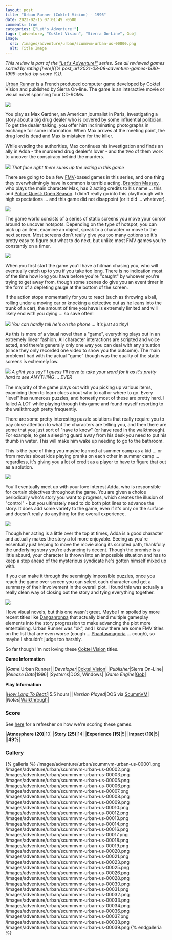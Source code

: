 ```yaml
---
layout: post
title: "Urban Runner (Coktel Vision) - 1996"
date: 2023-02-15 07:01:49 -0500
comments: true
categories: ["Let's Adventure!"]
tags: [adventure, "Coktel Vision", "Sierra On-Line", Gob]
image:
  src: /images/adventure/urban/scummvm-urban-us-00000.png
  alt: Title Image
---
```

_This review is part of the ["Let's Adventure!"](https://www.alexbevi.com/categories/let-s-adventure/) series. See all reviewed games sorted by rating [here]({% post_url 2021-08-08-adventure-games-1980-1999-sorted-by-score %})._

[Urban Runner](https://en.wikipedia.org/wiki/Urban_Runner) is a French produced computer game developed by Coktel Vision and published by Sierra On-line. The game is an interactive movie or visual novel spanning four CD-ROMs.

![](/images/adventure/urban/scummvm-urban-us-00011.png)

You play as Max Gardner, an American journalist in Paris, investigating a story about a big drug dealer who is covered by some influential politician. To get the dealer talking, you offer him incriminating photographs in exchange for some information. When Max arrives at the meeting point, the drug lord is dead and Max is mistaken for the killer.

While evading the authorities, Max continues his investigation and finds an ally in Adda - the murdered drug dealer's lover - and the two of them work to uncover the conspiracy behind the murders.

![](/images/adventure/urban/scummvm-urban-us-00004.png)
_That face right there sums up the acting in this game_

There are going to be a few [FMV](https://en.wikipedia.org/wiki/Full-motion_video)-based games in this series, and one thing they overwhelmingly have in common is terrible acting. [Brandon Massey](https://www.imdb.com/name/nm1083018/?ref_=nv_sr_srsg_0), who plays the main character Max, has 2 acting credits to his name ... this and [Police Quest: Open Season](https://en.wikipedia.org/wiki/Police_Quest:_Open_Season). I didn't really go into this playthrough with high expectations ... and this game did not disappoint (or it did ... whatever).

![](/images/adventure/urban/scummvm-urban-us-00024.png)

The game world consists of a series of static screens you move your cursor around to uncover hotspots. Depending on the type of hotspot, you can pick up an item, examine an object, speak to a character or move to the next screen. Most screens don't really give you too many options so it's pretty easy to figure out what to do next, but unlike most FMV games you're constantly on a timer.

![](/images/adventure/urban/scummvm-urban-us-00035.png)

When you first start the game you'll have a hitman chasing you, who will eventually catch up to you if you take too long. There is no indication most of the time how long you have before you're "caught" by whoever you're trying to get away from, though some scenes do give you an event timer in the form of a depleting gauge at the bottom of the screen.

If the action stops momentarily for you to react (such as throwing a ball, rolling under a moving car or knocking a detective out as he leans into the trunk of a car), the amount of time you have is extremely limited and will likely end with you dying ... so save often!

![](/images/adventure/urban/scummvm-urban-us-00015.png)
_You can hardly tell he's on the phone ... it's just so tiny!_

As this is more of a visual novel than a "game", everything plays out in an extremely linear fashion. All character interactions are scripted and voice acted, and there's generally only one way you can deal with any situation (since they only recorded one video to show you the outcome). The main problem I had with the actual "game" though was the quality of the static screens is extremely low.

![](/images/adventure/urban/scummvm-urban-us-00029.png)
_A glint you say? I guess I'll have to take your word for it as it's pretty hard to see ANYTHING ... EVER_

The majority of the game plays out with you picking up various items, examining them to learn clues about who to call or where to go. Every "level" has numerous puzzles, and honestly most of these are pretty hard. I failed A LOT while playing through this game and found myself resorting to the walkthrough pretty frequently.

There are some pretty interesting puzzle solutions that really require you to pay close attention to what the characters are telling you, and then there are some that you just sort of "have to know" (or have read in the walkthrough). For example, to get a sleeping guard away from his desk you need to put his thumb in water. This will make him wake up needing to go to the bathroom.

This is the type of thing you maybe learned at summer camp as a kid ... or from movies about kids playing pranks on each other in summer camp ... regardless, it's giving you a lot of credit as a player to have to figure that out as a solution.

![](/images/adventure/urban/scummvm-urban-us-00027.png)

You'll eventually meet up with your love interest Adda, who is responsible for certain objectives throughout the game. You are given a choice periodically who's story you want to progress, which creates the illusion of "control" - but you ultimately need to do both plot lines to advance the story. It does add some variety to the game, even if it's only on the surface and doesn't really do anything for the overall experience.

![](/images/adventure/urban/scummvm-urban-us-00022.png)

Though her acting is a little over the top at times, Adda is a good character and actually makes the story a lot more enjoyable. Seeing as you're essentially just helping to move the movie along its scripted path, thankfully the underlying story you're advancing is decent. Though the premise is a little absurd, your character is thrown into an impossible situation and has to keep a step ahead of the mysterious syndicate he's gotten himself mixed up with.

If you can make it through the seemingly impossible puzzles, once you reach the game over screen you can select each character and get a summary of their involvement in the overall plot. I found this was actually a really clean way of closing out the story and tying everything together.

![](/images/adventure/urban/scummvm-urban-us-00040.png)

I love visual novels, but this one wasn't great. Maybe I'm spoiled by more recent titles like [Danganronpa](https://en.wikipedia.org/wiki/Danganronpa) that actually blend multiple gameplay elements into the story progression to make advancing the plot more entertaining. Urban Runner was "ok", and I know there are some FMV titles on the list that are even worse (cough ... [Phantasmagoria](https://en.wikipedia.org/wiki/Phantasmagoria_(video_game)) ... cough), so maybe I shouldn't judge too harshly.

So far though I'm not loving these [Coktel Vision](/tags/coktel-vision/) titles.

**Game Information**

|*Game*|Urban Runner|
|*Developer*|[Coktel Vision](https://en.wikipedia.org/wiki/Coktel_Vision)|
|*Publisher*|Sierra On-Line|
|*Release Date*|1996|
|*Systems*|DOS, Windows|
|*Game Engine*|[Gob](https://wiki.scummvm.org/index.php/Gob)|

**Play Information**

|*[How Long To Beat?](https://howlongtobeat.com/game/24339)*|5.5 hours|
|*Version Played*|DOS via [ScummVM](https://www.scummvm.org/)|
|*Notes*|[Walkthrough](https://www.walkthroughking.com/text/urbanrunner.aspx)|

### Score

See [here](https://www.alexbevi.com/blog/2021/07/28/adventure-games-1980-1999/#scoring) for a refresher on how we're scoring these games.

|**Atmosphere (20)**|10|
|**Story (25)**|14|
|**Experience (15)**|5|
|**Impact (10)**|5|
||**49%**|

### Gallery

{% galleria %}
/images/adventure/urban/scummvm-urban-us-00001.png
/images/adventure/urban/scummvm-urban-us-00002.png
/images/adventure/urban/scummvm-urban-us-00003.png
/images/adventure/urban/scummvm-urban-us-00005.png
/images/adventure/urban/scummvm-urban-us-00006.png
/images/adventure/urban/scummvm-urban-us-00007.png
/images/adventure/urban/scummvm-urban-us-00008.png
/images/adventure/urban/scummvm-urban-us-00009.png
/images/adventure/urban/scummvm-urban-us-00010.png
/images/adventure/urban/scummvm-urban-us-00012.png
/images/adventure/urban/scummvm-urban-us-00013.png
/images/adventure/urban/scummvm-urban-us-00014.png
/images/adventure/urban/scummvm-urban-us-00016.png
/images/adventure/urban/scummvm-urban-us-00017.png
/images/adventure/urban/scummvm-urban-us-00018.png
/images/adventure/urban/scummvm-urban-us-00019.png
/images/adventure/urban/scummvm-urban-us-00020.png
/images/adventure/urban/scummvm-urban-us-00021.png
/images/adventure/urban/scummvm-urban-us-00023.png
/images/adventure/urban/scummvm-urban-us-00025.png
/images/adventure/urban/scummvm-urban-us-00026.png
/images/adventure/urban/scummvm-urban-us-00028.png
/images/adventure/urban/scummvm-urban-us-00030.png
/images/adventure/urban/scummvm-urban-us-00031.png
/images/adventure/urban/scummvm-urban-us-00032.png
/images/adventure/urban/scummvm-urban-us-00033.png
/images/adventure/urban/scummvm-urban-us-00034.png
/images/adventure/urban/scummvm-urban-us-00036.png
/images/adventure/urban/scummvm-urban-us-00037.png
/images/adventure/urban/scummvm-urban-us-00038.png
/images/adventure/urban/scummvm-urban-us-00039.png
{% endgalleria %}